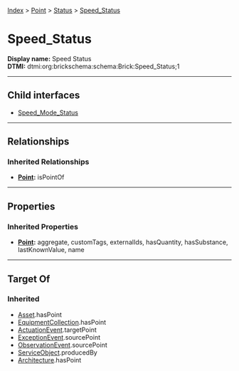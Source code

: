 [Index](../../../Index.md) > [Point](../../Point.md) > [Status](../Status.md) > [Speed_Status](#)
# Speed_Status

**Display name:** Speed Status<br />
**DTMI:** dtmi:org:brickschema:schema:Brick:Speed_Status;1

---

## Child interfaces
* [Speed_Mode_Status](Speed_Mode_Status.md)

---

## Relationships

### Inherited Relationships
* **[Point](../../Point.md):** isPointOf

---

## Properties

### Inherited Properties
* **[Point](../../Point.md):** aggregate, customTags, externalIds, hasQuantity, hasSubstance, lastKnownValue, name

---

## Target Of
### Inherited
* [Asset](../../../Asset/Asset.md).hasPoint
* [EquipmentCollection](../../../Collection/AssetCollection/EquipmentCollection/EquipmentCollection.md).hasPoint
* [ActuationEvent](../../../Event/PointEvent/ActuationEvent.md).targetPoint
* [ExceptionEvent](../../../Event/PointEvent/ExceptionEvent.md).sourcePoint
* [ObservationEvent](../../../Event/PointEvent/ObservationEvent.md).sourcePoint
* [ServiceObject](../../../Information/ServiceObject/ServiceObject.md).producedBy
* [Architecture](../../../Space/Architecture/Architecture.md).hasPoint
